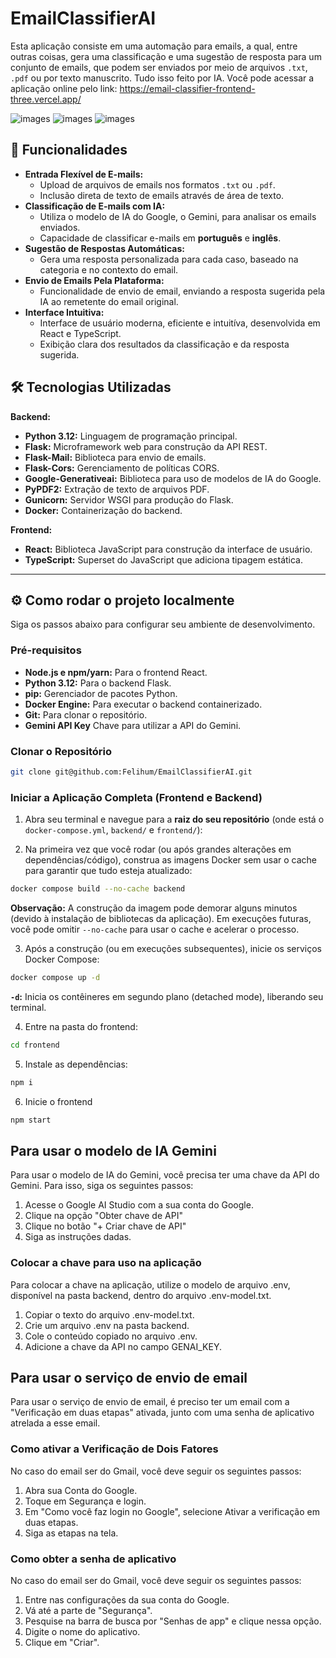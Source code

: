 # EmailClassifierAI
Esta aplicação consiste em uma automação para emails, a qual, entre outras coisas, gera uma classificação e uma sugestão de resposta para um conjunto de emails, que podem ser enviados por meio de arquivos `.txt`, `.pdf` ou por texto manuscrito. Tudo isso feito por IA. Você pode acessar a aplicação online pelo link:
https://email-classifier-frontend-three.vercel.app/

![images](./images/EmailClassifier1.png)
![images](./images/EmailClassifier2.png)
![images](./images/EmailClassifier3.png)

## 🚀 Funcionalidades

* **Entrada Flexível de E-mails:**
    * Upload de arquivos de emails nos formatos `.txt` ou `.pdf`.
    * Inclusão direta de texto de emails através de área de texto.
* **Classificação de E-mails com IA:**
    * Utiliza o modelo de IA do Google, o Gemini, para analisar os emails enviados.
    * Capacidade de classificar e-mails em **português** e **inglês**.
* **Sugestão de Respostas Automáticas:**
    * Gera uma resposta personalizada para cada caso, baseado na categoria e no contexto do email.
* **Envio de Emails Pela Plataforma:**
    * Funcionalidade de envio de email, enviando a resposta sugerida pela IA ao remetente do email original.
* **Interface Intuitiva:**
    * Interface de usuário moderna, eficiente e intuitíva, desenvolvida em React e TypeScript.
    * Exibição clara dos resultados da classificação e da resposta sugerida.

## 🛠️ Tecnologias Utilizadas

**Backend:**
* **Python 3.12:** Linguagem de programação principal.
* **Flask:** Microframework web para construção da API REST.
* **Flask-Mail:** Biblioteca para envio de emails.
* **Flask-Cors:** Gerenciamento de políticas CORS.
* **Google-Generativeai:** Biblioteca para uso de modelos de IA do Google.
* **PyPDF2:** Extração de texto de arquivos PDF.
* **Gunicorn:** Servidor WSGI para produção do Flask.
* **Docker:** Containerização do backend.

**Frontend:**
* **React:** Biblioteca JavaScript para construção da interface de usuário.
* **TypeScript:** Superset do JavaScript que adiciona tipagem estática.

---

## ⚙️ Como rodar o projeto localmente

Siga os passos abaixo para configurar seu ambiente de desenvolvimento.

### Pré-requisitos

* **Node.js e npm/yarn:** Para o frontend React.
* **Python 3.12:** Para o backend Flask.
* **pip:** Gerenciador de pacotes Python.
* **Docker Engine:** Para executar o backend containerizado.
* **Git:** Para clonar o repositório.
* **Gemini API Key** Chave para utilizar a API do Gemini.

### Clonar o Repositório

```bash
git clone git@github.com:Felihum/EmailClassifierAI.git
```

### Iniciar a Aplicação Completa (Frontend e Backend)

1.  Abra seu terminal e navegue para a **raiz do seu repositório** (onde está o `docker-compose.yml`, `backend/` e `frontend/`):

2.  Na primeira vez que você rodar (ou após grandes alterações em dependências/código), construa as imagens Docker sem usar o cache para garantir que tudo esteja atualizado:

```bash
docker compose build --no-cache backend
```

**Observação:** A construção da imagem pode demorar alguns minutos (devido à instalação de bibliotecas da aplicação). Em execuções futuras, você pode omitir `--no-cache` para usar o cache e acelerar o processo.

3.  Após a construção (ou em execuções subsequentes), inicie os serviços Docker Compose:

```bash
docker compose up -d
```
**`-d`:** Inicia os contêineres em segundo plano (detached mode), liberando seu terminal.

4.  Entre na pasta do frontend:

```bash
cd frontend
```

5.  Instale as dependências:

```bash
npm i
```

6.  Inicie o frontend

```bash
npm start
```

## Para usar o modelo de IA Gemini
Para usar o modelo de IA do Gemini, você precisa ter uma chave da API do Gemini. Para isso, siga os seguintes passos:
1.  Acesse o Google AI Studio com a sua conta do Google.
2.  Clique na opção "Obter chave de API"
3.  Clique no botão "+ Criar chave de API"
4.  Siga as instruções dadas.

### Colocar a chave para uso na aplicação
Para colocar a chave na aplicação, utilize o modelo de arquivo .env, disponível na pasta backend, dentro do arquivo .env-model.txt.
1.  Copiar o texto do arquivo .env-model.txt.
2.  Crie um arquivo .env na pasta backend.
3.  Cole o conteúdo copiado no arquivo .env.
4.  Adicione a chave da API no campo GENAI_KEY.

## Para usar o serviço de envio de email
Para usar o serviço de envio de email, é preciso ter um email com a "Verificação em duas etapas" ativada, junto com uma senha de aplicativo atrelada a esse email.

### Como ativar a Verificação de Dois Fatores
No caso do email ser do Gmail, você deve seguir os seguintes passos:
1.  Abra sua Conta do Google.
2.  Toque em Segurança e login.
3.  Em "Como você faz login no Google", selecione Ativar a verificação em duas etapas.
4.  Siga as etapas na tela.

### Como obter a senha de aplicativo
No caso do email ser do Gmail, você deve seguir os seguintes passos:
1.  Entre nas configurações da sua conta do Google.
2.  Vá até a parte de "Segurança".
3.  Pesquise na barra de busca por "Senhas de app" e clique nessa opção.
4.  Digite o nome do aplicativo.
5.  Clique em "Criar".
